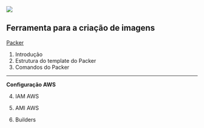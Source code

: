 <img src="https://www.packer.io/img/logo-hashicorp.svg" />


## Ferramenta para a criação de imagens

[Packer](https://www.packer.io/)

1) Introdução
2) Estrutura do template do Packer
3) Comandos do Packer

--- 
**Configuração AWS**

4) IAM AWS

5) AMI AWS
6) Builders
